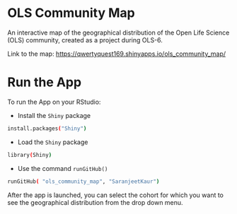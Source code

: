 # OLS Community Map
An interactive map of the geographical distribution of the Open Life Science (OLS) community, created as a project during OLS-6.

Link to the map: https://qwertyquest169.shinyapps.io/ols_community_map/

# Run the App
To run the App on your RStudio:

- Install the `Shiny` package 
```sh
install.packages("Shiny")
```

- Load the `Shiny` package
```sh
library(Shiny)
```

- Use the command `runGitHub()`
```sh
runGitHub( "ols_community_map", "SaranjeetKaur")
```

After the app is launched, you can select the cohort for which you want to see the geographical distribution from the drop down menu.
